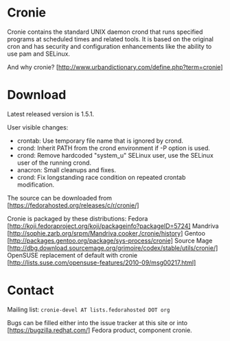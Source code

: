 # Cronie
Cronie contains the standard UNIX daemon crond that runs specified programs at
scheduled times and related tools. It is based on the original cron and
has security and configuration enhancements like the ability to use pam and
SELinux.

And why cronie? [http://www.urbandictionary.com/define.php?term=cronie]

# Download
Latest released version is 1.5.1.

User visible changes:
- crontab: Use temporary file name that is ignored by crond.
- crond: Inherit PATH from the crond environment if -P option is used.
- crond: Remove hardcoded "system_u" SELinux user, use the SELinux user of the running crond.
- anacron: Small cleanups and fixes.
- crond: Fix longstanding race condition on repeated crontab modification. 

The source can be downloaded from [https://fedorahosted.org/releases/c/r/cronie/]

Cronie is packaged by these distributions:
Fedora [http://koji.fedoraproject.org/koji/packageinfo?packageID=5724]
Mandriva [http://sophie.zarb.org/srpm/Mandriva,cooker,/cronie/history]
Gentoo [http://packages.gentoo.org/package/sys-process/cronie]
Source Mage [http://dbg.download.sourcemage.org/grimoire/codex/stable/utils/cronie/]
OpenSUSE replacement of default with cronie [http://lists.suse.com/opensuse-features/2010-09/msg00217.html]

# Contact

Mailing list: `cronie-devel AT lists.fedorahosted DOT org`

Bugs can be filled either into the issue tracker at this site or into [https://bugzilla.redhat.com/] Fedora product, component cronie. 
